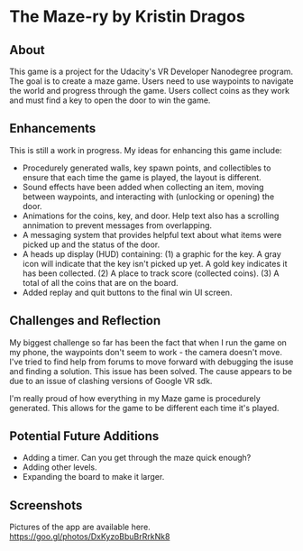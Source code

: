 # The Maze-ry by Kristin Dragos

## About
This game is a project for the Udacity's VR Developer Nanodegree program. The goal is to create a maze game. Users need to use waypoints to navigate the world and progress through the game. Users collect coins as they work and must find a key to open the door to win the game. 

## Enhancements
This is still a work in progress. My ideas for enhancing this game include: 

- Procedurely generated walls, key spawn points, and collectibles to ensure that each time the game is played, the layout is different.
- Sound effects have been added when collecting an item, moving between waypoints, and interacting with (unlocking or opening) the door. 
- Animations for the coins, key, and door. Help text also has a scrolling annimation to prevent messages from overlapping. 
- A messaging system that provides helpful text about what items were picked up and the status of the door. 
- A heads up display (HUD) containing: (1) a graphic for the key. A gray icon will indicate that the key isn't picked up yet. A gold key indicates it has been collected. (2) A place to track score (collected coins). (3) A total of all the coins that are on the board. 
- Added replay and quit buttons to the final win UI screen. 

## Challenges and Reflection
My biggest challenge so far has been the fact that when I run the game on my phone, the waypoints don't seem to work - the camera doesn't move. I've tried to find help from forums to move forward with debugging the isuse and finding a solution. This issue has been solved. The cause appears to be due to an issue of clashing versions of Google VR sdk. 

I'm really proud of how everything in my Maze game is procedurely generated. This allows for the game to be different each time it's played. 

## Potential Future Additions
- Adding a timer. Can you get through the maze quick enough? 
- Adding other levels. 
- Expanding the board to make it larger. 

## Screenshots
Pictures of the app are available here. https://goo.gl/photos/DxKyzoBbuBrRrkNk8
